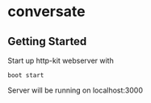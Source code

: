 # conversate

## Getting Started

Start up http-kit webserver with
```
boot start
```

Server will be running on localhost:3000
